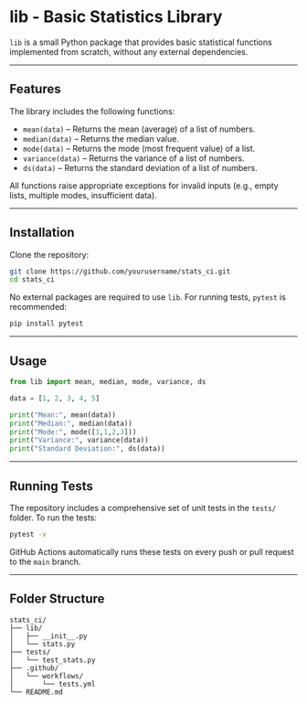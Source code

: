 # lib - Basic Statistics Library

`lib` is a small Python package that provides basic statistical functions implemented from scratch, without any external dependencies.

---

## Features

The library includes the following functions:

- `mean(data)` – Returns the mean (average) of a list of numbers.
- `median(data)` – Returns the median value.
- `mode(data)` – Returns the mode (most frequent value) of a list.
- `variance(data)` – Returns the variance of a list of numbers.
- `ds(data)` – Returns the standard deviation of a list of numbers.

All functions raise appropriate exceptions for invalid inputs (e.g., empty lists, multiple modes, insufficient data).

---

## Installation

Clone the repository:

```bash
git clone https://github.com/yourusername/stats_ci.git
cd stats_ci
````

No external packages are required to use `lib`. For running tests, `pytest` is recommended:

```bash
pip install pytest
```

---

## Usage

```python
from lib import mean, median, mode, variance, ds

data = [1, 2, 3, 4, 5]

print("Mean:", mean(data))
print("Median:", median(data))
print("Mode:", mode([1,1,2,3]))
print("Variance:", variance(data))
print("Standard Deviation:", ds(data))
```

---

## Running Tests

The repository includes a comprehensive set of unit tests in the `tests/` folder. To run the tests:

```bash
pytest -v
```

GitHub Actions automatically runs these tests on every push or pull request to the `main` branch.

---

## Folder Structure

```
stats_ci/
├── lib/
│   ├── __init__.py
│   └── stats.py
├── tests/
│   └── test_stats.py
├── .github/
│   └── workflows/
│       └── tests.yml
└── README.md
```